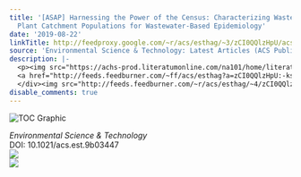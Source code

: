 ```yaml
---
title: '[ASAP] Harnessing the Power of the Census: Characterizing Wastewater Treatment
  Plant Catchment Populations for Wastewater-Based Epidemiology'
date: '2019-08-22'
linkTitle: http://feedproxy.google.com/~r/acs/esthag/~3/zCI0QQlzHpU/acs.est.9b03447
source: 'Environmental Science & Technology: Latest Articles (ACS Publications)'
description: |-
  <p><img src="https://achs-prod.literatumonline.com/na101/home/literatum/publisher/achs/journals/content/esthag/0/esthag.ahead-of-print/acs.est.9b03447/20190822/images/medium/es9b03447_0001.gif" alt="TOC Graphic"/></p><div><cite>Environmental Science & Technology</cite></div><div>DOI: 10.1021/acs.est.9b03447</div><div class="feedflare">
  <a href="http://feeds.feedburner.com/~ff/acs/esthag?a=zCI0QQlzHpU:-ks4jJnEA-k:yIl2AUoC8zA"><img src="http://feeds.feedburner.com/~ff/acs/esthag?d=yIl2AUoC8zA" border="0"></img></a>
  </div><img src="http://feeds.feedburner.com/~r/acs/esthag/~4/zCI0QQlzHpU" ...
disable_comments: true
---
```

<p><img src="https://achs-prod.literatumonline.com/na101/home/literatum/publisher/achs/journals/content/esthag/0/esthag.ahead-of-print/acs.est.9b03447/20190822/images/medium/es9b03447_0001.gif" alt="TOC Graphic"/></p><div><cite>Environmental Science & Technology</cite></div><div>DOI: 10.1021/acs.est.9b03447</div><div class="feedflare">
<a href="http://feeds.feedburner.com/~ff/acs/esthag?a=zCI0QQlzHpU:-ks4jJnEA-k:yIl2AUoC8zA"><img src="http://feeds.feedburner.com/~ff/acs/esthag?d=yIl2AUoC8zA" border="0"></img></a>
</div><img src="http://feeds.feedburner.com/~r/acs/esthag/~4/zCI0QQlzHpU" ...